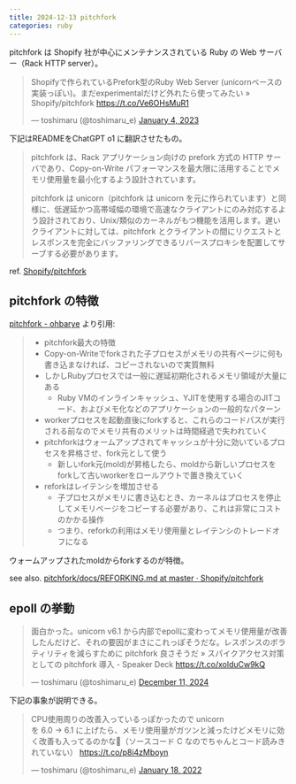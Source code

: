 ```yaml
---
title: 2024-12-13 pitchfork
categories: ruby
---
```


pitchfork は Shopify 社が中心にメンテナンスされている Ruby の Web サーバー（Rack HTTP server）。

<blockquote class="twitter-tweet"><p lang="ja" dir="ltr">Shopifyで作られているPrefork型のRuby Web Server (unicornベースの実装っぽい)。まだexperimentalだけど外れたら使ってみたい » Shopify/pitchfork <a href="https://t.co/Ve6OHsMuR1">https://t.co/Ve6OHsMuR1</a></p>&mdash; toshimaru (@toshimaru_e) <a href="https://twitter.com/toshimaru_e/status/1610673252355145729?ref_src=twsrc%5Etfw">January 4, 2023</a></blockquote> <script async src="https://platform.twitter.com/widgets.js" charset="utf-8"></script>

下記はREADMEをChatGPT o1 に翻訳させたもの。

> pitchfork は、Rack アプリケーション向けの prefork 方式の HTTP サーバであり、Copy-on-Write パフォーマンスを最大限に活用することでメモリ使用量を最小化するよう設計されています。
>
> pitchfork は unicorn（pitchfork は unicorn を元に作られています）と同様に、低遅延かつ高帯域幅の環境で高速なクライアントにのみ対応するよう設計されており、Unix/類似のカーネルがもつ機能を活用します。遅いクライアントに対しては、pitchfork とクライアントの間にリクエストとレスポンスを完全にバッファリングできるリバースプロキシを配置してサーブする必要があります。

ref. [Shopify/pitchfork](https://github.com/Shopify/pitchfork)

## pitchfork の特徴

[pitchfork - ohbarye](https://scrapbox.io/ohbarye/pitchfork) より引用:

> - pitchfork最大の特徴
> - Copy-on-Writeでforkされた子プロセスがメモリの共有ページに何も書き込まなければ、コピーされないので実質無料
> - しかしRubyプロセスでは一般に遅延初期化されるメモリ領域が大量にある
>   - Ruby VMのインラインキャッシュ、YJITを使用する場合のJITコード、およびメモ化などのアプリケーションの一般的なパターン
> - workerプロセスを起動直後にforkすると、これらのコードパスが実行される前なのでメモリ共有のメリットは時間経過で失われていく
> - pitchforkはウォームアップされてキャッシュが十分に効いているプロセスを昇格させ、fork元として使う
>   - 新しいfork元(mold)が昇格したら、moldから新しいプロセスをforkして古いworkerをロールアウトで置き換えていく
> - reforkはレイテンシを増加させる
>   - 子プロセスがメモリに書き込むとき、カーネルはプロセスを停止してメモリページをコピーする必要があり、これは非常にコストのかかる操作
>   - つまり、reforkの利用はメモリ使用量とレイテンシのトレードオフになる

ウォームアップされたmoldからforkするのが特徴。

see also. [pitchfork/docs/REFORKING.md at master · Shopify/pitchfork](https://github.com/Shopify/pitchfork/blob/master/docs/REFORKING.md)

## epoll の挙動

<blockquote class="twitter-tweet"><p lang="ja" dir="ltr">面白かった。unicorn v6.1 から内部でepollに変わってメモリ使用量が改善したんだけど、それの要因がまさにこれっぽそうだな。レスポンスのボラティリティを減らすために pitchfork 良さそうだ » スパイクアクセス対策としての pitchfork 導入 - Speaker Deck <a href="https://t.co/xolduCw9kQ">https://t.co/xolduCw9kQ</a></p>&mdash; toshimaru (@toshimaru_e) <a href="https://twitter.com/toshimaru_e/status/1866752548084035764?ref_src=twsrc%5Etfw">December 11, 2024</a></blockquote> <script async src="https://platform.twitter.com/widgets.js" charset="utf-8"></script>

<script defer class="speakerdeck-embed" data-slide="18" data-id="5f374da58b5c4a48927d6b9bebcd2eb3" data-ratio="1.7772511848341233" src="//speakerdeck.com/assets/embed.js"></script>

下記の事象が説明できる。

<blockquote class="twitter-tweet"><p lang="ja" dir="ltr">CPU使用周りの改善入っているっぽかったので unicorn <br> を 6.0 → 6.1 に上げたら、メモリ使用量がガツンと減ったけどメモリに効く改善も入ってるのかな🤔（ソースコード C なのでちゃんとコード読みきれていない） <a href="https://t.co/p8i4zMboyn">https://t.co/p8i4zMboyn</a></p>&mdash; toshimaru (@toshimaru_e) <a href="https://twitter.com/toshimaru_e/status/1483344219976904709?ref_src=twsrc%5Etfw">January 18, 2022</a></blockquote> <script async src="https://platform.twitter.com/widgets.js" charset="utf-8"></script>
